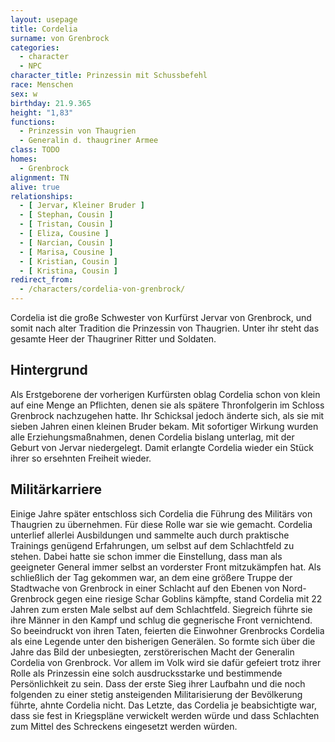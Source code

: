 ```yaml
---
layout: usepage
title: Cordelia
surname: von Grenbrock
categories:
  - character
  - NPC
character_title: Prinzessin mit Schussbefehl
race: Menschen
sex: w
birthday: 21.9.365
height: "1,83"
functions:
  - Prinzessin von Thaugrien
  - Generalin d. thaugriner Armee
class: TODO
homes:
  - Grenbrock
alignment: TN
alive: true
relationships:
  - [ Jervar, Kleiner Bruder ]
  - [ Stephan, Cousin ]
  - [ Tristan, Cousin ]
  - [ Eliza, Cousine ]
  - [ Narcian, Cousin ]
  - [ Marisa, Cousine ]
  - [ Kristian, Cousin ]
  - [ Kristina, Cousin ]
redirect_from:
  - /characters/cordelia-von-grenbrock/
---
```


Cordelia ist die große Schwester von Kurfürst Jervar von Grenbrock, und somit nach alter Tradition die Prinzessin von
Thaugrien. Unter ihr steht das gesamte Heer der Thaugriner Ritter und Soldaten.

<!--more-->

## Hintergrund

Als Erstgeborene der vorherigen Kurfürsten oblag Cordelia schon von klein auf eine Menge an Pflichten, denen sie als
spätere Thronfolgerin im Schloss Grenbrock nachzugehen hatte. Ihr Schicksal jedoch änderte sich, als sie mit sieben
Jahren einen kleinen Bruder bekam. Mit sofortiger Wirkung wurden alle Erziehungsmaßnahmen, denen Cordelia bislang
unterlag, mit der Geburt von Jervar niedergelegt. Damit erlangte Cordelia wieder ein Stück ihrer so ersehnten Freiheit
wieder.

## Militärkarriere

Einige Jahre später entschloss sich Cordelia die Führung des Militärs von Thaugrien zu übernehmen. Für diese Rolle war
sie wie gemacht. Cordelia unterlief allerlei Ausbildungen und sammelte auch durch praktische Trainings genügend
Erfahrungen, um selbst auf dem Schlachtfeld zu stehen. Dabei hatte sie schon immer die Einstellung, dass man als
geeigneter General immer selbst an vorderster Front mitzukämpfen hat. Als schließlich der Tag gekommen war, an dem eine
größere Truppe der Stadtwache von Grenbrock in einer Schlacht auf den Ebenen von Nord-Grenbrock gegen eine riesige Schar
Goblins kämpfte, stand Cordelia mit 22 Jahren zum ersten Male selbst auf dem Schlachtfeld. Siegreich führte sie ihre
Männer in den Kampf und schlug die gegnerische Front vernichtend. So beeindruckt von ihren Taten, feierten die Einwohner
Grenbrocks Cordelia als eine Legende unter den bisherigen Generälen. So formte sich über die Jahre das Bild der
unbesiegten, zerstörerischen Macht der Generalin Cordelia von Grenbrock. Vor allem im Volk wird sie dafür gefeiert trotz
ihrer Rolle als Prinzessin eine solch ausdrucksstarke und bestimmende Persönlichkeit zu sein. Dass der erste Sieg ihrer
Laufbahn und die noch folgenden zu einer stetig ansteigenden Militarisierung der Bevölkerung führte, ahnte Cordelia
nicht. Das Letzte, das Cordelia je beabsichtigte war, dass sie fest in Kriegspläne verwickelt werden würde und dass
Schlachten zum Mittel des Schreckens eingesetzt werden würden.